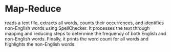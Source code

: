 # Map-Reduce
reads a text file, extracts all words, counts their occurrences, and identifies non-English words using SpellChecker. It processes the text through mapping and reducing steps to determine the frequency of both English and non-English words. Finally, it prints the word count for all words and highlights the non-English words
